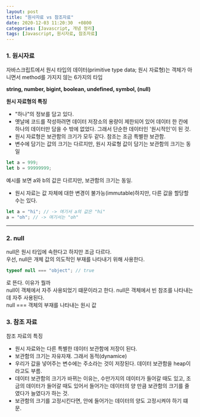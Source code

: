 ```yaml
---
layout: post
title: "원사자료 vs 참조자료"
date: 2020-12-03 11:20:30  +0800
categories: [Javascript, 개념 정리]
tags: [Javascript, 원시자료, 참조자료]
---
```


### **1. 원시자료**

자바스크립트에서 원시 타입의 데이터(primitive type data; 원시 자료형)는 객체가 아니면서 method를 가지지 않는 6가지의 타입

**string, number, bigint, boolean, undefined, symbol, (null)**

**원시 자료형의 특징**

- "하나"의 정보를 담고 있다.
- 옛날에 코드를 작성하려면 데이터 저장소의 용량이 제한되어 있어 데이터 한 칸에 하나의 데이터만 담을 수 밖에 없었다. 그래서 단순한 데이터인 '원시적인'이 된 것.
- 원시 자료형은 보관함의 크기가 모두 같다. 참조는 조금 특별한 보관함.
- 변수에 담기는 값의 크기는 다르지만, 원시 자료형 값이 담기는 보관함의 크기는 동일

```js
let a = 999;
let b = 99999999;
```

예시를 보면 a와 b의 값은 다르지만, 보관함의 크기는 동일.

- 원시 자료는 값 자체에 대한 변경이 불가능(immutable)하지만, 다른 값을 할당할 수는 있다.

```js
let a = "hi"; // -> 여기서 a의 값은 "hi"
a = "oh"; // -> 여기서는 "oh"
```

---

### **2. null**

null은 원시 타입에 속한다고 하지만 조금 다르다.  
우선, null은 개체 값의 의도적인 부재를 나타내기 위해 사용한다.

```js
typeof null === "object"; // true
```

로 뜬다. 이유가 뭘까  
null이 객체에서 자주 사용되었기 떄문이라고 한다. null은 객체에서 빈 참조를 나타내는데 자주 사용된다.  
null === 객체의 부재를 나타내는 원시 값

### **3. 참조 자료**

참조 자료의 특징

- 원시 자료와는 다른 특별한 데이터 보관함에 저장이 된다.
- 보관함의 크기는 자유자재. 그래서 동적(dynamice)
- 우리가 값을 넣어주는 변수에는 주소라는 것이 저장된다. 데이터 보관함을 heap이라고도 부름.
- 데이터 보관함의 크기가 바뀌는 이유는, 수만가지의 데이터가 들어갈 때도 있고, 조금의 데이터가 들어갈 때도 있어서 들어가는 데이터의 양 만큼 보관함의 크기를 줄였다가 늘였다가 하는 것.
- 보관함의 크기를 고정시킨다면, 안에 들어가는 데이터의 양도 고정시켜야 하기 떄문.
